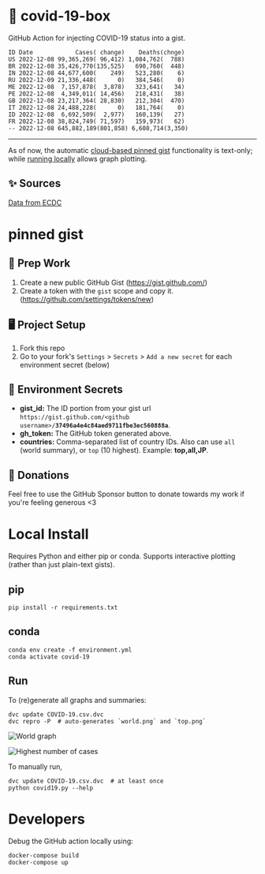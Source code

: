# 🏥 covid-19-box

GitHub Action for injecting COVID-19 status into a gist.

```
ID Date            Cases( change)    Deaths(chnge)
US 2022-12-08 99,365,269( 96,412) 1,084,762(  788)
BR 2022-12-08 35,426,770(135,525)   690,760(  448)
IN 2022-12-08 44,677,600(    249)   523,280(    6)
RU 2022-12-09 21,336,448(      0)   384,546(    0)
ME 2022-12-08  7,157,878(  3,878)   323,641(   34)
PE 2022-12-08  4,349,011( 14,456)   218,431(   38)
GB 2022-12-08 23,217,364( 28,830)   212,304(  470)
IT 2022-12-08 24,488,228(      0)   181,764(    0)
ID 2022-12-08  6,692,509(  2,977)   160,139(   27)
FR 2022-12-08 38,824,749( 71,597)   159,973(   62)
-- 2022-12-08 645,882,189(801,858) 6,608,714(3,350)
```

---

As of now, the automatic [cloud-based pinned gist](#pinned-gist) functionality is text-only;
while [running locally](#local-install) allows graph plotting.

## ✨ Sources

[Data from ECDC](https://www.ecdc.europa.eu/en/publications-data/download-todays-data-geographic-distribution-covid-19-cases-worldwide)

# pinned gist

## 🎒 Prep Work
1. Create a new public GitHub Gist (https://gist.github.com/)
1. Create a token with the `gist` scope and copy it. (https://github.com/settings/tokens/new)

## 🖥 Project Setup
1. Fork this repo
1. Go to your fork's `Settings` > `Secrets` > `Add a new secret` for each environment secret (below)

## 🤫 Environment Secrets
- **gist_id:** The ID portion from your gist url `https://gist.github.com/<github username>/`**`37496a4e4c84aed9711fbe3ec560888a`**.
- **gh_token:** The GitHub token generated above.
- **countries:** Comma-separated list of country IDs. Also can use `all` (world summary), or `top` (10 highest). Example: **top,all,JP**.

## 💸 Donations

Feel free to use the GitHub Sponsor button to donate towards my work if you're feeling generous <3

# Local Install

Requires Python and either pip or conda. Supports interactive plotting (rather than just plain-text gists).

## pip

```
pip install -r requirements.txt
```

## conda

```
conda env create -f environment.yml
conda activate covid-19
```

## Run

To (re)generate all graphs and summaries:

```
dvc update COVID-19.csv.dvc
dvc repro -P  # auto-generates `world.png` and `top.png`
```

![World graph](world.png)

![Highest number of cases](top.png)

To manually run,

```
dvc update COVID-19.csv.dvc  # at least once
python covid19.py --help
```

# Developers

Debug the GitHub action locally using:

```
docker-compose build
docker-compose up
```
